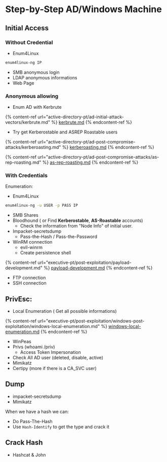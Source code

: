 # Step-by-Step AD/Windows Machine

## Initial Access

### Without Credential

* Enum4Linux&#x20;

```bash
enum4linux-ng IP
```

* SMB anonymous login
* LDAP anonymous informations
* Web Page&#x20;

### Anonymous allowing

* Enum AD with Kerbrute

{% content-ref url="active-directory-pt/ad-initial-attack-vectors/kerbrute.md" %}
[kerbrute.md](active-directory-pt/ad-initial-attack-vectors/kerbrute.md)
{% endcontent-ref %}

* Try get Kerberostable and ASREP Roastable users

{% content-ref url="active-directory-pt/ad-post-compromise-attacks/kerberoasting.md" %}
[kerberoasting.md](active-directory-pt/ad-post-compromise-attacks/kerberoasting.md)
{% endcontent-ref %}

{% content-ref url="active-directory-pt/ad-post-compromise-attacks/as-rep-roasting.md" %}
[as-rep-roasting.md](active-directory-pt/ad-post-compromise-attacks/as-rep-roasting.md)
{% endcontent-ref %}





### With Credentials

Enumeration:

* Enum4Linux&#x20;

```bash
enum4linux-ng -u USER -p PASS IP
```

* SMB Shares
* Bloodhound ( or Find **Kerberostable**, **AS-Roastable** accounts)
  * Check the information from "Node Info" of initial user.
* Impacket-secretsdump
  * Pass-the-Hash / Pass-the-Password
* WinRM connection
  * evil-winrm
  * Create persistence shell&#x20;

{% content-ref url="executive-pt/post-exploitation/payload-development.md" %}
[payload-development.md](executive-pt/post-exploitation/payload-development.md)
{% endcontent-ref %}

* FTP connection
* SSH connection





## PrivEsc:

* Local Enumeration ( Get all possible informations)

{% content-ref url="executive-pt/post-exploitation/windows-post-exploitation/windows-local-enumeration.md" %}
[windows-local-enumeration.md](executive-pt/post-exploitation/windows-post-exploitation/windows-local-enumeration.md)
{% endcontent-ref %}

* WinPeas
* Privs (whoami /priv)
  * Access Token Impersonation
* Check All AD user (deleted, disable, active)
* Mimikatz&#x20;
* Certipy (more if there is a CA\_SVC user)



## Dump

* impacket-secretsdump
* Mimikatz

When we have a hash we can:

* Do Pass-The-Hash
* Use `Hash-Identify` to get the type and crack it



## Crack Hash

* Hashcat & John

